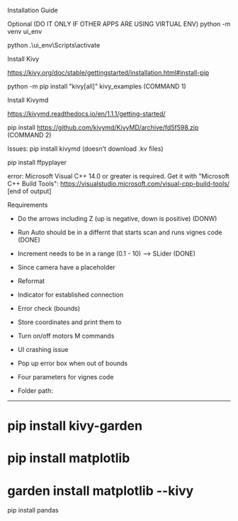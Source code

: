 Installation Guide

Optional (DO IT ONLY IF OTHER APPS ARE USING VIRTUAL ENV)
python -m venv ui_env

python .\ui_env\Scripts\activate

Install Kivy

https://kivy.org/doc/stable/gettingstarted/installation.html#install-pip

python -m pip install "kivy[all]" kivy_examples  (COMMAND 1)

Install Kivymd 

https://kivymd.readthedocs.io/en/1.1.1/getting-started/ 

pip install https://github.com/kivymd/KivyMD/archive/fd5f598.zip   (COMMAND 2)

Issues:
pip install kivymd (doesn't download .kv files)


pip install ffpyplayer


 error: Microsoft Visual C++ 14.0 or greater is required. Get it with "Microsoft C++ Build Tools": https://visualstudio.microsoft.com/visual-cpp-build-tools/
      [end of output]


Requirements

- Do the arrows including Z (up is negative, down is positive)   (DONW)
- Run Auto should be in a differnt that starts scan and runs vignes code (DONE)
- Increment needs to be in a range (0.1 - 10) --> SLider (DONE)
- Since camera have a placeholder 
- Reformat 
- Indicator for established connection
- Error check (bounds)
- Store coordinates and print them to 
- Turn on/off motors M commands 
- UI crashing issue 
- Pop up error box when out of bounds

- Four parameters for vignes code 
- Folder path:



-------------------------------------------------------------

# pip install kivy-garden   
# pip install matplotlib
# garden install matplotlib --kivy

pip install pandas


